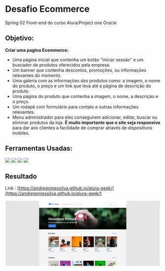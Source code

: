 # Desafio Ecommerce 
Spring 02 Front-end do curso Alura/Project one Oracle

## Objetivo: 

__Criar uma pagina Ecommerce:__
- Uma página inicial que contenha um botão "iniciar sessão" e um buscador de produtos oferecidos pela empresa.
- Um banner que contenha descontos, promoções, ou informações relevantes do momento.
- Uma galeria com as informações dos produtos como: a imagem, o nome do produto, o preço e um link que leva até a página de descrição do produto.
- Uma página do produto que contenha a imagem, o nome, a descrição e o preço.
- Um rodapé com formulário para contato e outras informações relevantes.
- Menu administrador para eles conseguirem adicionar, editar, buscar ou eliminar produtos da loja.
**É muito importante que o site seja responsivo** para dar aos clientes a facilidade de comprar através de dispositivos mobiles.

## Ferramentas Usadas:

![](https://img.shields.io/badge/React-20232A?style=for-the-badge&logo=react&logoColor=61DAFB)  ![](https://img.shields.io/badge/JavaScript-323330?style=for-the-badge&logo=javascript&logoColor=F7DF1E) ![](https://img.shields.io/badge/HTML5-E34F26?style=for-the-badge&logo=html5&logoColor=white) ![](https://img.shields.io/badge/CSS3-1572B6?style=for-the-badge&logo=css3&logoColor=white)

## Resultado

Link :  [https://andregomessilva.github.io/alura-geek/](https://andregomessilva.github.io/alura-geek/)


<img align="center" alt="logo" src="alura-geek.png">
